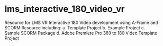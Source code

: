 # lms_interactive_180_video_vr
Resource for LMS VR Interactive 180 Video development using A-Frame and SCORM
Resource including:
a. Template Project
b. Example Project
c. Sample SCORM Package
d. Adobe Premiere Pro 360 to 180 Video Template Project
